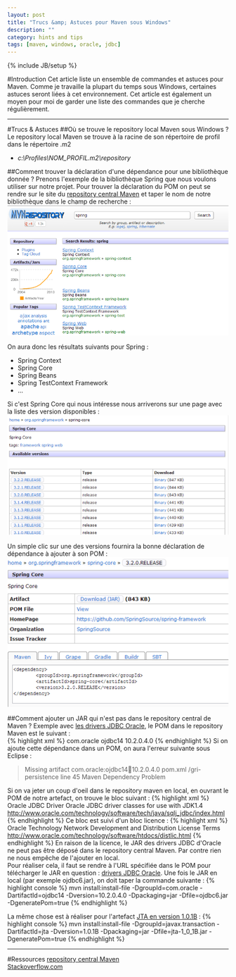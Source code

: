 ```yaml
---
layout: post
title: "Trucs &amp; Astuces pour Maven sous Windows"
description: ""
category: hints and tips
tags: [maven, windows, oracle, jdbc]
---
```

{% include JB/setup %}

#Introduction
Cet article liste un ensemble de commandes et astuces pour Maven. Comme je travaille la plupart du temps sous Windows, certaines astuces seront liées à cet environnement.
Cet article est également un moyen pour moi de garder une liste des commandes que je cherche régulièrement.

---------------------------------------
#Trucs & Astuces
##Où se trouve le repository local Maven sous Windows ?
Le repository local Maven se trouve à la racine de son répertoire de profil dans le répertoire .m2

- *c:\Profiles\NOM_PROFIL\.m2\repository*

##Comment trouver la déclaration d'une dépendance pour une bibliothèque donnée ?
Prenons l'exemple de la bibliothèque Spring que nous voulons utiliser sur notre projet. Pour trouver la déclaration du POM on peut se rendre sur le site du [repository central Maven][] et taper le nom de notre bibliothèque dans le champ de recherche :  
![maven_spring_search][maven_spring_search]

On aura donc les résultats suivants pour Spring : 
- Spring Context 
- Spring Core
- Spring Beans
- Spring TestContext Framework 
- ...

Si c'est Spring Core qui nous intéresse nous arriverons sur une page avec la liste des version disponibles :  
![maven_spring_versions][maven_spring_versions]

Un simple clic sur une des versions fournira la bonne déclaration de dépendance à ajouter à son POM :  
![maven_spring_320][maven_spring_320]

##Comment ajouter un JAR qui n'est pas dans le repository central de Maven ?
Exemple avec [les drivers JDBC Oracle][], le POM dans le repository Maven est le suivant :  
{% highlight xml %}
  <dependency>
  	<groupId>com.oracle</groupId>
  	<artifactId>ojdbc14</artifactId>
 	<version>10.2.0.4.0</version>
  </dependency>
{% endhighlight %}
Si on ajoute cette dépendance dans un POM, on aura l'erreur suivante sous Eclipse :  
> Missing artifact com.oracle:ojdbc14:jar:10.2.0.4.0	pom.xml	/gri-persistence	line 45	Maven Dependency Problem

Si on va jeter un coup d'oeil dans le repository maven en local, en ouvrant le POM de notre artefact, on trouve le bloc suivant : 
{% highlight xml %}
    <name>Oracle JDBC Driver</name>
    <description>Oracle JDBC driver classes for use with JDK1.4</description>
    <url>http://www.oracle.com/technology/software/tech/java/sqlj_jdbc/index.html</url>
{% endhighlight %}
Ce bloc est suivi d'un bloc licence : 
{% highlight xml %}
	<licenses>
		<license>
			<name>Oracle Technology Network Development and Distribution License Terms</name>
			<url>http://www.oracle.com/technology/software/htdocs/distlic.html</url>
		</license>
	</licenses>
{% endhighlight %}
En raison de la licence, le JAR des drivers JDBC d'Oracle ne peut pas être déposé dans le repository central Maven. Par contre rien ne nous empêche de l'ajouter en local.  
Pour réaliser cela, il faut se rendre à l'URL spécifiée dans le POM pour télécharger le JAR en question : [drivers JDBC Oracle][]. Une fois le JAR en local (par exemple ojdbc6.jar), on doit taper la commande suivante :
{% highlight console %}
	mvn install:install-file -DgroupId=com.oracle -DartifactId=ojdbc14 -Dversion=10.2.0.4.0 -Dpackaging=jar -Dfile=ojdbc6.jar -DgeneratePom=true
{% endhighlight %}

La même chose est à réaliser pour l'artefact [JTA en version 1.0.1B][] : 
{% highlight console %}
	mvn install:install-file -DgroupId=javax.transaction -DartifactId=jta -Dversion=1.0.1B -Dpackaging=jar -Dfile=jta-1_0_1B.jar -DgeneratePom=true
{% endhighlight %}

---------------------------------------
#Ressources
[repository central Maven][]  
[Stackoverflow.com][]  

[repository central Maven]: http://mvnrepository.com/
[Stackoverflow.com]: http://stackoverflow.com/
[les drivers JDBC Oracle]: http://stackoverflow.com/questions/1074869/find-oracle-jdbc-driver-in-maven-repository

[drivers JDBC Oracle]: http://www.oracle.com/technetwork/database/features/jdbc/index-091264.html
[JTA en version 1.0.1B]: http://www.oracle.com/technetwork/java/javaee/tech/jta-138684.html

[maven_spring_search]: /assets/images/maven_repository_spring_search.png
[maven_spring_versions]: /assets/images/maven_spring_versions.png
[maven_spring_320]: /assets/images/maven_spring_3.2.0.png
